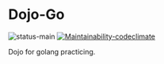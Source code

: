 # Dojo-Go

![status-main](https://github.com/nsuthison/dojo-go/workflows/status-main/badge.svg?branch=main)
[![Maintainability-codeclimate](https://api.codeclimate.com/v1/badges/5d30b3011299f229d607/maintainability)](https://codeclimate.com/github/nsuthison/dojo-go/maintainability)

Dojo for golang practicing.

